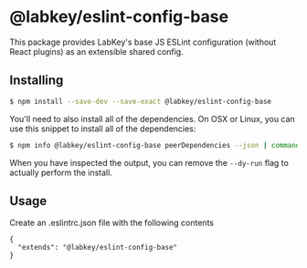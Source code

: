 # @labkey/eslint-config-base

This package provides LabKey's base JS ESLint configuration (without React plugins) as an extensible shared config.

## Installing

```bash
$ npm install --save-dev --save-exact @labkey/eslint-config-base
```

You'll need to also install all of the dependencies.  On OSX or Linux, you can use this snippet to install all of the dependencies:

```bash
$ npm info @labkey/eslint-config-base peerDependencies --json | command sed 's/[\{\},]//g ; s/: /@/g' | xargs npm install --save-dev --save-exact --dry-run
```

When you have inspected the output, you can remove the `--dy-run` flag to actually perform the install.


## Usage

Create an .eslintrc.json file with the following contents

```jsonp
{
  "extends": "@labkey/eslint-config-base"
}
```



